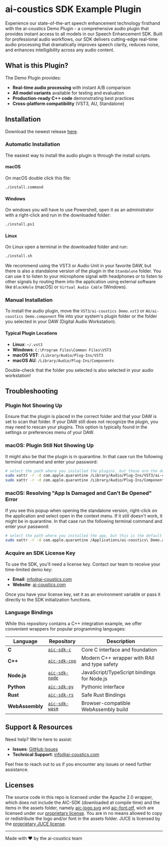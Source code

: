 # ai-coustics SDK Example Plugin

Experience our state-of-the-art speech enhancement technology firsthand with the ai-coustics Demo Plugin - a comprehensive audio plugin that provides instant access to all models in our Speech Enhancement SDK. Built for professional audio workflows, our SDK delivers cutting-edge real-time audio processing that dramatically improves speech clarity, reduces noise, and enhances intelligibility across any audio content.

## What is this Plugin?

The Demo Plugin provides:
- **Real-time audio processing** with instant A/B comparison
- **All model variants** available for testing and evaluation
- **Production-ready C++ code** demonstrating best practices
- **Cross-platform compatibility** (VST3, AU, Standalone)

## Installation

Download the newest release [here](github.com/ai-coustics/aic-sdk-plugin/releases).

### Automatic Installation

The easiest way to install the audio plugin is through the install scripts.

#### macOS

On macOS double click this file:

```sh
./install.command
```

#### Windows
On windows you will have to use Powershell, open it as an administrator with a right-click and run in the downloaded folder:

```sh
./install.ps1
```

#### Linux

On Linux open a terminal in the downloaded folder and run:

```sh
./install.sh
```

We recommend using the VST3 or Audio Unit in your favorite DAW, but there is also a standalone version of the plugin in the `Standalone` folder. You can use it to listen to your microphone signal with headphones or to listen to other signals by routing them into the application using external software like `BlackHole` (macOS) or `Virtual Audio Cable` (Windows).

### Manual Installation

To install the audio plugin, move the `VST3/ai-coustics Demo.vst3` or `AU/ai-coustics Demo.component` file into your system's plugin folder or the folder you selected in your DAW (Digital Audio Workstation).

#### Typical Plugin Locations

- **Linux**: `~/.vst3`
- **Windows**: `C:\Program Files\Common Files\VST3`
- **macOS VST**: `/Library/Audio/Plug-Ins/VST3`
- **macOS AU**: `/Library/Audio/Plug-Ins/Components`

Double-check that the folder you selected is also selected in your audio workstation!

## Troubleshooting

### Plugin Not Showing Up
Ensure that the plugin is placed in the correct folder and that your DAW is set to scan that folder. If your DAW still does not recognize the plugin, you may need to rescan your plugins. This option is typically found in the settings or preferences menu of your DAW.

### macOS: Plugin Still Not Showing Up
It might also be that the plugin is in quarantine. In that case run the following terminal command and enter your password:

```sh
# select the path where you installed the plugins, but those are the defaults
sudo xattr -r -d com.apple.quarantine /Library/Audio/Plug-Ins/VST3/ai-coustics\ Demo.vst3
sudo xattr -r -d com.apple.quarantine /Library/Audio/Plug-Ins/Components/ai-coustics\ Demo.component
```

### macOS: Resolving "App Is Damaged and Can't Be Opened" Error
If you see this popup when opening the standalone version, right-click on the application and select open in the context menu. If it still doesn't work, it might be in quarantine. In that case run the following terminal command and enter your password:

```bash
# select the path where you installed the app, but this is the default
sudo xattr -r -d com.apple.quarantine /Applications/ai-coustics\ Demo.app
```

### Acquire an SDK License Key

To use the SDK, you'll need a license key. Contact our team to receive your time-limited demo key:

- **Email**: [info@ai-coustics.com](mailto:info@ai-coustics.com)
- **Website**: [ai-coustics.com](https://ai-coustics.com)

Once you have your license key, set it as an environment variable or pass it directly to the SDK initialization functions.

### Language Bindings

While this repository contains a C++ integration example, we offer convenient wrappers for popular programming languages:

| Language | Repository | Description |
|----------|------------|-------------|
| **C** | [`aic-sdk-c`](https://github.com/ai-coustics/aic-sdk-c) | Core C interface and foundation |
| **C++** | [`aic-sdk-cpp`](https://github.com/ai-coustics/aic-sdk-cpp) | Modern C++ wrapper with RAII and type safety |
| **Node.js** | [`aic-sdk-node`](https://github.com/ai-coustics/aic-sdk-node) | JavaScript/TypeScript bindings for Node.js |
| **Python** | [`aic-sdk-py`](https://github.com/ai-coustics/aic-sdk-py) | Pythonic interface |
| **Rust** | [`aic-sdk-rs`](https://github.com/ai-coustics/aic-sdk-rs) | Safe Rust Bindings |
| **WebAssembly** | [`aic-sdk-wasm`](https://github.com/ai-coustics/aic-sdk-wasm) | Browser-compatible WebAssembly build |

## Support & Resources

Need help? We're here to assist:

- **Issues**: [GitHub Issues](https://github.com/ai-coustics/aic-sdk-plugin/issues)
- **Technical Support**: [info@ai-coustics.com](mailto:info@ai-coustics.com)

Feel free to reach out to us if you encounter any issues or need further assistance.

## Licenses

The source code in this repo is licensed under the Apache 2.0 wrapper, which does not include the AIC-SDK (downloaded at compile time) and the items in the assets folder, namely [aic-logo.svg](assets/aic_logo.svg) and [aic-font.otf](assets/aic_font.otf), wich are licensed under our [proprietary license](LICENSE.AIC-SDK). You are in no means allowed to copy or redistribute the logo and/or font in the assets folder. JUCE is licensed by the [proprietary JUCE license](https://juce.com/legal/juce-7-license/).

---

Made with ❤️ by the ai-coustics team
